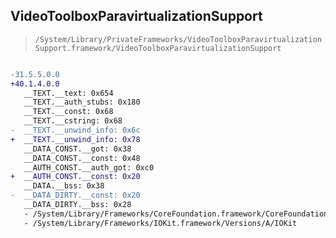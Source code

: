 ## VideoToolboxParavirtualizationSupport

> `/System/Library/PrivateFrameworks/VideoToolboxParavirtualizationSupport.framework/VideoToolboxParavirtualizationSupport`

```diff

-31.5.5.0.0
+40.1.4.0.0
   __TEXT.__text: 0x654
   __TEXT.__auth_stubs: 0x180
   __TEXT.__const: 0x68
   __TEXT.__cstring: 0x68
-  __TEXT.__unwind_info: 0x6c
+  __TEXT.__unwind_info: 0x78
   __DATA_CONST.__got: 0x38
   __DATA_CONST.__const: 0x48
   __AUTH_CONST.__auth_got: 0xc0
+  __AUTH_CONST.__const: 0x20
   __DATA.__bss: 0x38
-  __DATA_DIRTY.__const: 0x20
   __DATA_DIRTY.__bss: 0x28
   - /System/Library/Frameworks/CoreFoundation.framework/CoreFoundation
   - /System/Library/Frameworks/IOKit.framework/Versions/A/IOKit

```
